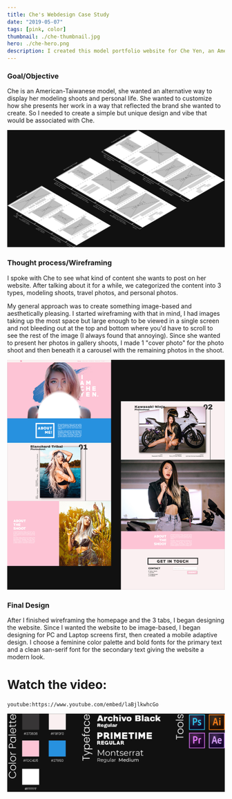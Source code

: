 ```yaml
---
title: Che's Webdesign Case Study
date: "2019-05-07"
tags: [pink, color]
thumbnail: ./che-thumbnail.jpg
hero: ./che-hero.png
description: I created this model portfolio website for Che Yen, an American-Taiwanese model. Che wanted a simple and fast image-based website to share her personal and modeling shoots with her audience. She wants to use this website as a platform to later build a clothing brand to sell online to her fans.
---
```


### Goal/Objective

Che is an American-Taiwanese model, she wanted an alternative way to display her modeling shoots and personal life. She wanted to customize how she presents her work in a way that reflected the brand she wanted to create. So I needed to create a simple but unique design and vibe that would be associated with Che.

![che project wireframe](./che-wireframe.jpg)

### Thought process/Wireframing

I spoke with Che to see what kind of content she wants to post on her website. After talking about it for a while, we categorized the content into 3 types, modeling shoots, travel photos, and personal photos.

My general approach was to create something image-based and aesthetically pleasing. I started wireframing with that in mind, I had images taking up the most space but large enough to be viewed in a single screen and not bleeding out at the top and bottom where you'd have to scroll to see the rest of the image (I always found that annoying). Since she wanted to present her photos in gallery shoots, I made 1 "cover photo" for the photo shoot and then beneath it a carousel with the remaining photos in the shoot.

![che project full design](./che-full.jpg)

### Final Design

After I finished wireframing the homepage and the 3 tabs, I began designing the website. Since I wanted the website to be image-based, I began designing for PC and Laptop screens first, then created a mobile adaptive design. I choose a feminine color palette and bold fonts for the primary text and a clean san-serif font for the secondary text giving the website a modern look.

# Watch the video:

`youtube:https://www.youtube.com/embed/laBjlkwhcGo`

![che project colors](./che-colors.jpg)
